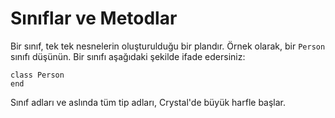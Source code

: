 # Sınıflar ve Metodlar

Bir sınıf, tek tek nesnelerin oluşturulduğu bir plandır. Örnek olarak, bir `Person` sınıfı düşünün. Bir sınıfı aşağıdaki şekilde ifade edersiniz:

```crystal
class Person
end
```

Sınıf adları ve aslında tüm tip adları, Crystal'de büyük harfle başlar.
